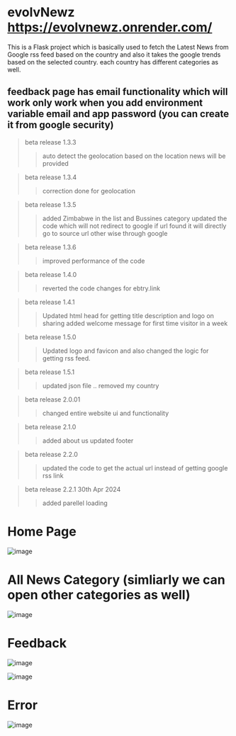 # evolvNewz https://evolvnewz.onrender.com/
This is a Flask project which is basically used to fetch the Latest News from Google rss feed based on the country and also it takes the google trends based on the selected country.
each country has different categories as well.

## feedback page has email functionality which will work only work when you add environment variable email and app password (you can create it from google security)

>  beta release 1.3.3
>>  auto detect the geolocation
>>  based on the location news will be provided

> beta release 1.3.4
>>  correction done for geolocation

> beta release 1.3.5
>>  added Zimbabwe in the list and Bussines category
>> updated the code which will not redirect to google if url found it will directly go to source url other wise through google

> beta release 1.3.6
>>  improved performance of the code

> beta release 1.4.0
>>  reverted the code changes for ebtry.link

> beta release 1.4.1
>>  Updated html head for getting title description and logo on sharing
>>  added welcome message for first time visitor in a week

> beta release 1.5.0
>>  Updated logo and favicon and also changed the logic for getting rss feed.

> beta release 1.5.1
>>  updated json file .. removed my country

> beta release 2.0.01
>>  changed entire website ui and functionality

> beta release 2.1.0
>>  added about us updated footer

> beta release 2.2.0
>>  updated the code to get the actual url instead of getting google rss link

> beta release 2.2.1 30th Apr 2024
>>  added parellel loading
# Home Page
![image](https://github.com/user-attachments/assets/b9107e75-0dfb-4eeb-901e-d9d6e8d18acb)

# All News Category (simliarly we can open other categories as well)
![image](https://github.com/user-attachments/assets/76b463b3-8a20-495e-a32a-980acb2964e7)

# Feedback
![image](https://github.com/user-attachments/assets/b1f3639a-26e4-423c-a8d3-532e0804a789)

![image](https://github.com/user-attachments/assets/c7e0f5fe-e1ba-408b-8602-b0e6c29de102)

# Error
![image](https://github.com/user-attachments/assets/d88bbb31-7be8-4554-9e5d-1c5ded81e557)

